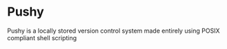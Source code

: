 # Pushy
Pushy is a locally stored version control system made entirely using POSIX compliant shell scripting
